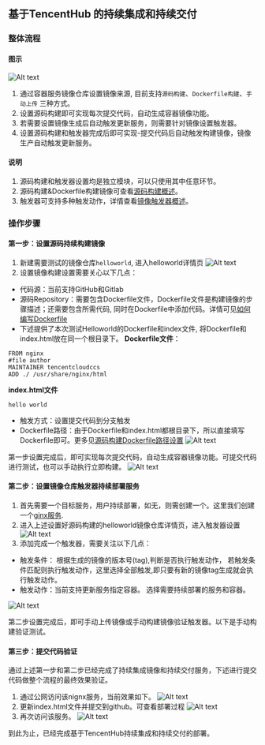## 基于TencentHub 的持续集成和持续交付
### 整体流程
#### 图示

![Alt text][tencenthubcicd]
1. 通过容器服务镜像仓库设置镜像来源, 目前支持`源码构建`、`Dockerfile构建`、`手动上传` 三种方式。
2. 设置源码构建即可实现每次提交代码，自动生成容器镜像功能。
3. 若需要设置镜像生成后自动触发更新服务，则需要针对镜像设置触发器。
4. 设置源码构建和触发器完成后即可实现-提交代码后自动触发构建镜像，镜像生产自动触发更新服务。

#### 说明
1. 源码构建和触发器设置均是独立模块，可以只使用其中任意环节。
2. 源码构建&Dockerfile构建镜像可查看[源码构建概述](/document/product/457/10151)。
3. 触发器可支持多种触发动作，详情查看[镜像触发器概述](/document/product/457/10155)。

### 操作步骤
#### 第一步：设置源码持续构建镜像
1. 新建需要测试的镜像仓库`helloworld`, 进入helloworld详情页
![Alt text][step1]
2. 设置镜像构建设置需要关心以下几点：

 - 代码源：当前支持GitHub和Gitlab
 - 源码Repository：需要包含Dockerfile文件，Dockerfile文件是构建镜像的步骤描述；还需要包含所需代码, 同时在Dockerfile中添加代码。详情可见[如何编写Dockerfile](/document/product/457/9115#dockerfile-.E8.87.AA.E5.8A.A8.E7.BC.96.E8.AF.91.E7.94.9F.E6.88.90.EF.BC.88.E6.8E.A8.E8.8D.90.E4.BD.BF.E7.94.A8.EF.BC.89)
 - 下述提供了本次测试Helloworld的Dockerfile和index文件, 将Dockerfile和index.html放在同一个根目录下。
 **Dockerfile文件**：
```shell
FROM nginx
#file author
MAINTAINER tencentcloudccs
ADD ./ /usr/share/nginx/html
```
**index.html文件**
```shell
hello world
```
- 触发方式：设置提交代码到分支触发
- Dockerfile路径：由于Dockerfile和index.html都根目录下，所以直接填写Dockerfile即可。更多见[源码构建Dockerfile路径设置](/document/product/457/10618)
![Alt text][step2]

第一步设置完成后，即可实现每次提交代码，自动生成容器镜像功能。可提交代码进行测试，也可以手动执行立即构建。
![Alt text][step3]

#### 第二步：设置镜像仓库触发器持续部署服务
1. 首先需要一个目标服务，用户持续部署，如无，则需创建一个。这里我们创建一个[ginx服务](/document/product/457/7851). 
2. 进入上述设置好源码构建的helloworld镜像仓库详情页，进入触发器设置
![Alt text][step4]
3. 添加完成一个触发器，需要关注以下几点：

- 触发条件： 根据生成的镜像的版本号(tag),判断是否执行触发动作， 若触发条件匹配则执行触发动作，这里选择全部触发,即只要有新的镜像tag生成就会执行触发动作。
- 触发动作：当前支持更新服务指定容器。 选择需要持续部署的服务和容器。

![Alt text][step5]

第二步设置完成后，即可手动上传镜像或手动构建镜像验证触发器。以下是手动构建验证测试。
#### 第三步：提交代码验证
通过上述第一步和第二步已经完成了持续集成镜像和持续交付服务，下述进行提交代码做整个流程的最终效果验证。
1. 通过公网访问该nignx服务，当前效果如下。
![Alt text][step6]
2. 更新index.html文件并提交到github。可查看部署过程
![Alt text][step7]
3. 再次访问该服务。
![Alt text][step8]

到此为止，已经完成基于TencentHub持续集成和持续交付的部署。


[tencenthubcicd]:http://imgcache.tcecqpoc.fsphere.cn/image/mc.qcloudimg.com/static/img/34c83b4280eb33e35197083330dbad7d/%7BE5F1B207-719E-4F6D-B0AB-D390CED90D22%7D.png

[step1]:http://imgcache.tcecqpoc.fsphere.cn/image/mc.qcloudimg.com/static/img/9b6de96e4af4dfa36e31e0f5608033e4/%7B8657D57E-E403-4E63-B5EC-894CF5BC864E%7D.png

[step2]:http://imgcache.tcecqpoc.fsphere.cn/image/mc.qcloudimg.com/static/img/17fcb5e01643d923bb6ea15e83eef439/step2.png

[step3]:http://imgcache.tcecqpoc.fsphere.cn/image/mc.qcloudimg.com/static/img/1f9872b83b828d91bc2df9a7fb2fe08f/%7B8EA0E3A0-0A0A-451A-85BC-AEF63B74406E%7D.png

[step4]:http://imgcache.tcecqpoc.fsphere.cn/image/mc.qcloudimg.com/static/img/2c8746f2d4d3c317a3a5afbfd1ed0469/%7BC573A8FF-341A-40DD-A6F3-28D2F0E3EC6B%7D.png

[step5]:http://imgcache.tcecqpoc.fsphere.cn/image/mc.qcloudimg.com/static/img/46a872c20298deb9d8877e13bfc482a3/%7B29136692-0878-4F89-A14A-6BE54C200129%7D.png

[step6]: http://imgcache.tcecqpoc.fsphere.cn/image/mc.qcloudimg.com/static/img/f79a067501bb84f32344413000a692c4/%7B90C6BA00-8B63-4194-9FBA-6B60336F584D%7D.png

[step7]:http://imgcache.tcecqpoc.fsphere.cn/image/mc.qcloudimg.com/static/img/7336d8db7e93d20f2771b4ce31d62a8d/%7B43F6A977-2B44-498B-85A7-B7CA55510738%7D.png

[step8]:http://imgcache.tcecqpoc.fsphere.cn/image/mc.qcloudimg.com/static/img/4b3e5492bcaa316aba457b1b141ce90b/%7BA5FB88F5-697E-468C-9732-E1893D932875%7D.png
